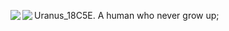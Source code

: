 Uranus_18C5E. A human who never grow up;
<img   align="left" src="https://github-readme-stats.vercel.app/api/top-langs/?username=Uranus-18C5E&locale=en&line_height=30&theme=dark&langs_count=5"/>
<img   align="left" src="https://github-readme-stats.vercel.app/api?username=Uranus-18C5E&locale=en&line_height=33&show_icons=true&hide=&theme=dark&rank_icon=github"/>






